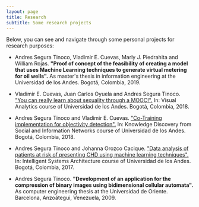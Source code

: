 ```yaml
---
layout: page
title: Research
subtitle: Some research projects
---
```


Below, you can see and navigate through some personal projects for research purposes:

- Andres Segura Tinoco, Vladimir E. Cuevas, Marly J. Piedrahita and William Rojas. <b>"Proof of concept of the feasibility of creating a model that uses Machine Learning techniques to generate virtual metering for oil wells".</b> As master's thesis in information engineering at the Universidad de los Andes. Bogotá, Colombia, 2019.

- Vladimir E. Cuevas, Juan Carlos Oyuela and Andres Segura Tinoco. <a href="https://github.com/ansegura7/VA-Proyecto-Final-MOOC/blob/master/paper/Proyecto_Final_VA_EN.pdf" target="_blank">"You can really learn about sexuality through a MOOC!".</a> In: Visual Analytics course of Universidad de los Andes. Bogotá, Colombia, 2018.

- Andres Segura Tinoco and Vladimir E. Cuevas. <a href="https://github.com/ansegura7/ML_ObjectivityDetection/blob/master/paper/Co-Training_Implementation_for_Objectivity_Detection.pdf" target="_blank">"Co-Training implementation for objectivity detection".</a> In: Knowledge Discovery from Social and Information Networks course of Universidad de los Andes. Bogotá, Colombia, 2018.

- Andres Segura Tinoco and Johanna Orozco Cacique. <a href="https://github.com/ansegura7/ML_CHD_Prediction/blob/master/paper/CHD_Prediction_using_ML_techniques.pdf" target="_blank">"Data analysis of patients at risk of presenting CHD using machine learning techniques".</a> In: Intelligent Systems Architecture course of Universidad de los Andes. Bogotá, Colombia, 2017.

- Andres Segura Tinoco. <b>"Development of an application for the compression of binary images using bidimensional cellular automata".</b> As computer engineering thesis at the Universidad de Oriente. Barcelona, Anzoátegui, Venezuela, 2009.
